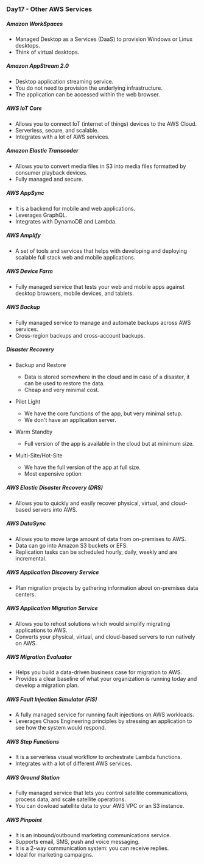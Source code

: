 ### Day17 - Other AWS Services

##### Amazon WorkSpaces
- Managed Desktop as a Services (DaaS) to provision Windows or Linux desktops.
- Think of virtual desktops.

##### Amazon AppStream 2.0
- Desktop application streaming service.
- You do not need to provision the underlying infrastructure.
- The application can be accessed within the web browser.

##### AWS IoT Core
- Allows you to connect IoT (internet of things) devices to the AWS Cloud.
- Serverless, secure, and scalable.
- Integrates with a lot of AWS services.

##### Amazon Elastic Transcoder
- Allows you to convert media files in S3 into media files formatted by consumer playback devices.
- Fully managed and secure.

##### AWS AppSync
- It is a backend for mobile and web applications.
- Leverages GraphQL.
- Integrates with DynamoDB and Lambda.

##### AWS Amplify
- A set of tools and services that helps with developing and deploying scalable full stack web and mobile applications.

##### AWS Device Farm
- Fully managed service that tests your web and mobile apps against desktop browsers, mobile devices, and tablets.

##### AWS Backup
- Fully managed service to manage and automate backups across AWS services.
- Cross-region backups and cross-account backups.

##### Disaster Recovery
- Backup and Restore
  - Data is stored somewhere in the cloud and in case of a disaster, it can be used to restore the data.
  - Cheap and very minimal cost.

- Pilot Light
  - We have the core functions of the app, but very minimal setup.
  - We don't have an application server.

- Warm Standby
  - Full version of the app is available in the cloud but at minimum size.

- Multi-Site/Hot-Site
  - We have the full version of the app at full size.
  - Most expensive option

##### AWS Elastic Disaster Recovery (DRS)
- Allows you to quickly and easily recover physical, virtual, and cloud-based servers into AWS.

##### AWS DataSync
- Allows you to move large amount of data from on-premises to AWS.
- Data can go into Amazon S3 buckets or EFS.
- Replication tasks can be scheduled hourly, daily, weekly and are incremental.

##### AWS Application Discovery Service
- Plan migration projects by gathering information about on-premises data centers.

##### AWS Application Migration Service
- Allows you to rehost solutions which would simplify migrating applications to AWS.
- Converts your physical, virtual, and cloud-based servers to run natively on AWS.

##### AWS Migration Evaluator
- Helps you build a data-driven business case for migration to AWS.
- Provides a clear baseline of what your organization is running today and develop a migration plan.

##### AWS Fault Injection Simulator (FIS)
- A fully managed service for running fault injections on AWS workloads.
- Leverages Chaos Engineering principles by stressing an application to see how the system would respond. 

##### AWS Step Functions
- It is a serverless visual workflow to orchestrate Lambda functions.
- Integrates with a lot of different AWS services.

##### AWS Ground Station
- Fully managed service that lets you control satellite communications, process data, and scale satellite operations.
- You can dowload satellite data to your AWS VPC or an S3 instance.

##### AWS Pinpoint
- It is an inbound/outbound marketing communications service.
- Supports email, SMS, push and voice messaging.
- It is a 2-way communication system: you can receive replies.
- Ideal for marketing campaigns.